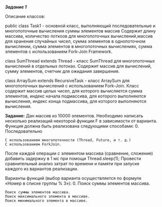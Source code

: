 ***Задание 1***

Описание классов:

public class Task1 - основной класс, выполняющий последовательные и многопоточные вычисления суммы элементов массив
Содержит длину массива, количество поткоов для многопоточных вычислений,массив для хранения случайных чисел, сумма элементов в однопоточном вычислении, сумма элементов в многопоточных вычислениях, сумма элементов с использованием Fork-Join Framework. 

class SumThread extends Thread - класс SumThread для многопоточных вычислений в отдельных потоках.
Содержит массив для вычислений, сумму элементов, счетчик для ожидания завершения.

class ArraySum extends RecursiveTask<Integer> - класс ArraySum для многопоточных вычислений с использованием Fork-Join.
Класс содержит массив целых чисел, для которого вычисляется сумма элементов, индекс начала подмассива, для которого выполняются вычисления, индекс конца подмассива, для которого выполняются вычисления.


**Задание:**
Дан массив из 10000 элементов. Необходимо написать несколько реализаций некоторой функции F в зависимости от варианта. Функция должна быть реализована следующими способами: 0. Последовательно

    С использованием многопоточности (Thread, Future, и т. д.)
    С использованием ForkJoin.
После каждой операции с элементом массива (сравнение, сложение) добавить задержку в 1 мс при помощи Thread.sleep(1); Провести сравнительный анализ затрат по времени и памяти при запуске каждого из вариантов реализации.

Варианты функций (выбор варианта осуществляется по формуле «Номер в списке группы % 3»): 0. Поиск суммы элементов массива.

    Поиск суммы элементов массива.
    Поиск максимального элемента в массиве.
    Поиск минимального элемента в массиве.
